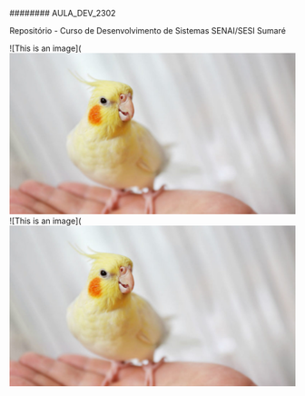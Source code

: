 ######## AULA_DEV_2302

Repositório - Curso de Desenvolvimento de Sistemas SENAI/SESI Sumaré

![This is an image](![image](calopsita-01-1280x720.jpg)
![This is an image](![image](calopsita-01-1280x720.jpg)
